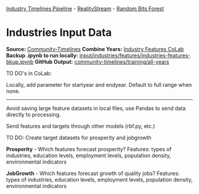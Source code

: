 [Industry Timelines Pipeline](../../../data-pipeline/timelines) - [RealityStream](../../) - [Random Bits Forest](../../models/random-bits-forest/)

# Industries Input Data



**Source:** [Community-Timelines](https://github.com/ModelEarth/community-timelines/tree/main/training/naics2/US/counties)
**Combine Years:** [Industry Features CoLab](https://colab.research.google.com/drive/1HJnuilyEFjBpZLrgxDa4S0diekwMeqnh?usp=sharing)
**Backup .ipynb to run locally:** [input/industries/features/industries-features-bkup.ipynb](features/industries-features-bkup.ipynb)
**GitHub Output:** [community-timelines/training/all-years](https://github.com/ModelEarth/community-timelines/tree/main/training/all-years)


TO DO's in CoLab:

Locally, add parameter for startyear and endyear. Default to full range when none.



---


Avoid saving large feature datasets in local files, use Pandas to send data directly to processing.

Send features and targets through other models (rbf.py, etc.)

TO DO: Create target datasets for prosperity and jobgrowth

**Prosperity** - Which features forecast prosperity?
Features: types of industries, education levels, employment levels, population density, environmental indicators

**JobGrowth** - Which features forecast growth of quality jobs?
Features: types of industries, education levels, employment levels, population density, environmental indicators